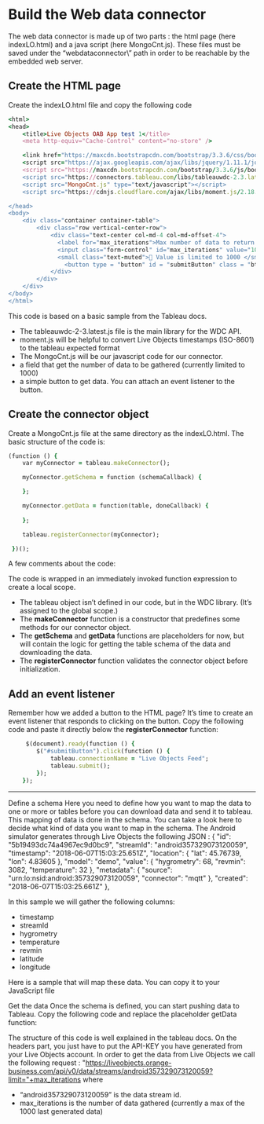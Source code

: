 # Build the Web data connector #

The web data connector is made up of two parts : the html page (here indexLO.html) and a java script (here MongoCnt.js). 
These files must be saved under the “webdataconnector\” path in order to be reachable by the embedded web server.

## Create the HTML page ##
Create the indexLO.html file and copy the following code 


```ruby
<html>
<head>
    <title>Live Objects OAB App test 1</title>
    <meta http-equiv="Cache-Control" content="no-store" />

    <link href="https://maxcdn.bootstrapcdn.com/bootstrap/3.3.6/css/bootstrap.min.css" rel="stylesheet" crossorigin="anonymous">
    <script src="https://ajax.googleapis.com/ajax/libs/jquery/1.11.1/jquery.min.js" type="text/javascript"></script>
    <script src="https://maxcdn.bootstrapcdn.com/bootstrap/3.3.6/js/bootstrap.min.js"  crossorigin="anonymous"></script>
    <script src="https://connectors.tableau.com/libs/tableauwdc-2.3.latest.js" type="text/javascript"></script>
    <script src="MongoCnt.js" type="text/javascript"></script>
    <script src="https://cdnjs.cloudflare.com/ajax/libs/moment.js/2.18.1/moment.min.js"></script>

</head>
<body>
    <div class="container container-table">
        <div class="row vertical-center-row">
            <div class="text-center col-md-4 col-md-offset-4">
              <label for="max_iterations">Max number of data to return :</label>
              <input class="form-control" id="max_iterations" value="100">
              <small class="text-muted"> Value is limited to 1000 </small><br>
                <button type = "button" id = "submitButton" class = "btn btn-success" style = "margin: 10px;">Get Live Objects OAB App Data!</button>
            </div>
        </div>
    </div>
</body>
</html>
```

 
This code is based on a basic sample from the Tableau docs.
* The tableauwdc-2-3.latest.js file is the main library for the WDC API.
* moment.js will be helpful to convert Live Objects timestamps (ISO-8601) to the tableau expected format 
* The MongoCnt.js will be our javascript code for our connector.
* a field that get the number of data to be gathered (currently limited to 1000)
* a simple button to get data. You can attach an event listener to the button.

## Create the connector object ##

Create a MongoCnt.js file at the same directory as the indexLO.html.
The basic structure of the code is:


```ruby
(function () {
    var myConnector = tableau.makeConnector();

    myConnector.getSchema = function (schemaCallback) {

    };

    myConnector.getData = function(table, doneCallback) {
 
    };

    tableau.registerConnector(myConnector);

 })();
```
 
A few comments about the code:

The code is wrapped in an immediately invoked function expression to create a local scope.
*	The tableau object isn’t defined in our code, but in the WDC library. (It’s assigned to the global scope.)
*	The __makeConnector__ function is a constructor that predefines some methods for our connector object.
*	The __getSchema__ and __getData__ functions are placeholders for now, but will contain the logic for getting the table schema of the data and downloading the data.
*	The __registerConnector__ function validates the connector object before initialization.

## Add an event listener ##

Remember how we added a button to the HTML page? It’s time to create an event listener that responds to clicking on the button.
Copy the following code and paste it directly below the __registerConnector__ function:
 

```ruby
     $(document).ready(function () {
        $("#submitButton").click(function () {
            tableau.connectionName = "Live Objects Feed";
            tableau.submit();
        });
    });
```
 -----------------------------------------
 
Define a schema
Here you need to define how you want to map the data to one or more or tables before you can download data and send it to tableau. This mapping of data is done in the schema.
You can take a look here to decide what kind of data you want to map in the schema.
The Android simulator generates through Live Objects the following JSON :
    {
        "id": "5b19493dc74a4967ec9d0bc9",
        "streamId": "android357329073120059",
        "timestamp": "2018-06-07T15:03:25.651Z",
        "location": {
            "lat": 45.76739,
            "lon": 4.83605
        },
        "model": "demo",
        "value": {
            "hygrometry": 68,
            "revmin": 3082,
            "temperature": 32
        },
        "metadata": {
            "source": "urn:lo:nsid:android:357329073120059",
            "connector": "mqtt"
        },
        "created": "2018-06-07T15:03:25.661Z"
    },

In this sample we will gather the following columns:
-	timestamp
-	streamId
-	hygrometry
-	temperature
-	revmin
-	latitude
-	longitude

Here is a sample that will map these data. You can copy it to your JavaScript file
 

Get the data
Once the schema is defined, you can start pushing data to Tableau.
Copy the following code and replace the placeholder getData function:

 
The structure of this code is well explained in the tableau docs. 
On the headers part, you just have to put the API-KEY you have generated from your Live Objects account.
In order to get the data from Live Objects we call the following request : "https://liveobjects.orange-business.com/api/v0/data/streams/android357329073120059?limit="+max_iterations
where 
-	 “android357329073120059” is the data stream id.
-	max_iterations is the number of data gathered (currently a max of the 1000 last generated data)
